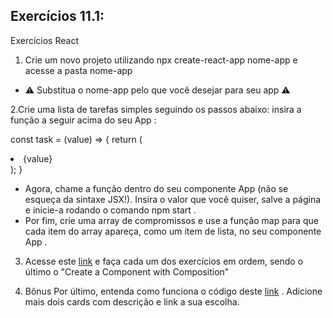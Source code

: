 ## Exercícios 11.1: 

Exercícios React
1. Crie um novo projeto utilizando npx create-react-app nome-app e acesse a pasta nome-app
* ⚠️ Substitua o nome-app pelo que você desejar para seu app ⚠️

2.Crie uma lista de tarefas simples seguindo os passos abaixo:
insira a função a seguir acima do seu App :

const task = (value) => {
  return (
    <li>{value}</li>
  );
}

* Agora, chame a função dentro do seu componente App (não se esqueça da sintaxe JSX!). Insira o valor que você quiser, salve a página e inicie-a rodando o comando npm start .
* Por fim, crie uma array de compromissos e use a função map para que cada item do array apareça, como um item de lista, no seu componente App .

3. Acesse este [link](https://www.freecodecamp.org/learn/front-end-libraries/react/) e faça cada um dos exercícios em ordem, sendo o último o "Create a Component with Composition"

4. Bônus Por último, entenda como funciona o código deste [link](https://codepen.io/nathansebhastian/pen/qgOJKe) . Adicione mais dois cards com descrição e link a sua escolha.
